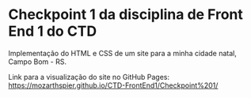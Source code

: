 # Checkpoint 1 da disciplina de Front End 1 do CTD

Implementação do HTML e CSS de um site para a minha cidade natal, Campo Bom - RS.

Link para a visualização do site no GitHub Pages: https://mozarthspier.github.io/CTD-FrontEnd1/Checkpoint%201/